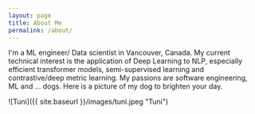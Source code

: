 ```yaml
---
layout: page
title: About Me
permalink: /about/
---
```


I'm a ML engineer/ Data scientist in Vancouver, Canada. My current technical interest is the application of Deep Learning to NLP, especially efficient transformer models, semi-supervised learning and contrastive/deep metric learning. My passions are software engineering, ML and ... dogs. Here is a picture of my dog to brighten your day.

![Tuni]({{ site.baseurl }}/images/tuni.jpeg "Tuni")


